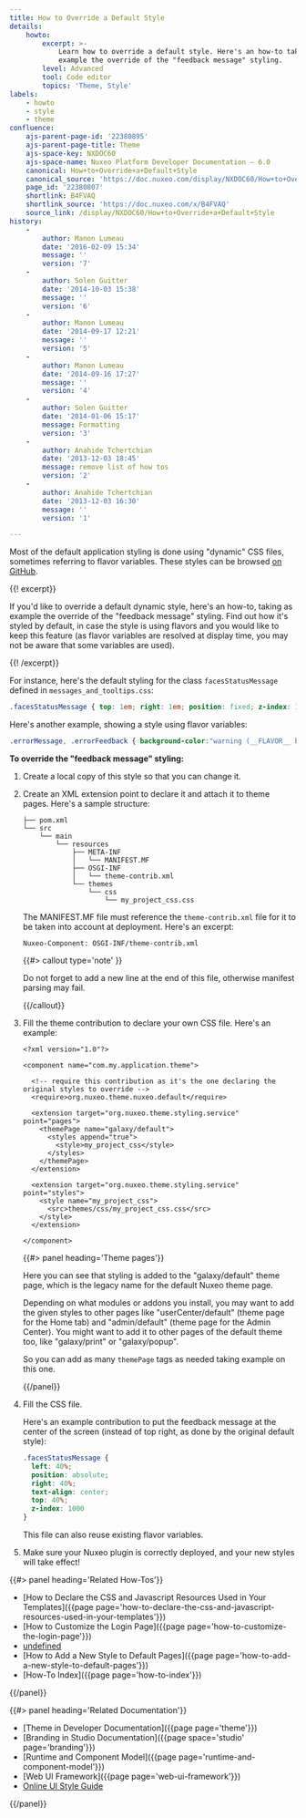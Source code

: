 ```yaml
---
title: How to Override a Default Style
details:
    howto:
        excerpt: >-
            Learn how to override a default style. Here's an how-to taking as
            example the override of the "feedback message" styling.
        level: Advanced
        tool: Code editor
        topics: 'Theme, Style'
labels:
    - howto
    - style
    - theme
confluence:
    ajs-parent-page-id: '22380895'
    ajs-parent-page-title: Theme
    ajs-space-key: NXDOC60
    ajs-space-name: Nuxeo Platform Developer Documentation — 6.0
    canonical: How+to+Override+a+Default+Style
    canonical_source: 'https://doc.nuxeo.com/display/NXDOC60/How+to+Override+a+Default+Style'
    page_id: '22380807'
    shortlink: B4FVAQ
    shortlink_source: 'https://doc.nuxeo.com/x/B4FVAQ'
    source_link: /display/NXDOC60/How+to+Override+a+Default+Style
history:
    - 
        author: Manon Lumeau
        date: '2016-02-09 15:34'
        message: ''
        version: '7'
    - 
        author: Solen Guitter
        date: '2014-10-03 15:38'
        message: ''
        version: '6'
    - 
        author: Manon Lumeau
        date: '2014-09-17 12:21'
        message: ''
        version: '5'
    - 
        author: Manon Lumeau
        date: '2014-09-16 17:27'
        message: ''
        version: '4'
    - 
        author: Solen Guitter
        date: '2014-01-06 15:17'
        message: Formatting
        version: '3'
    - 
        author: Anahide Tchertchian
        date: '2013-12-03 18:45'
        message: remove list of how tos
        version: '2'
    - 
        author: Anahide Tchertchian
        date: '2013-12-03 16:30'
        message: ''
        version: '1'

---
```

Most of the default application styling is done using "dynamic" CSS files, sometimes referring to flavor variables. These styles can be browsed [on GitHub](https://github.com/nuxeo/nuxeo-dm/tree/release-6.0/nuxeo-platform-webapp-core/src/main/resources/themes/css).

{{! excerpt}}

If you'd like to override a default dynamic style, here's an how-to, taking as example the override of the "feedback message" styling. Find out how it's styled by default, in case the style is using flavors and you would like to keep this feature (as flavor variables are resolved at display time, you may not be aware that some variables are used).

{{! /excerpt}}

For instance, here's the default styling for the class&nbsp;`facesStatusMessage` defined in `messages_and_tooltips.css`:

```css
.facesStatusMessage { top: 1em; right: 1em; position: fixed; z-index: 10000 }

```

Here's another example, showing a style using flavor variables:

```css
.errorMessage, .errorFeedback { background-color:"warning (__FLAVOR__ background)"; border-color:"error (__FLAVOR__ border)" }

```

**To override the "feedback message" styling:**

1.  Create a local copy of this style so that you can change it.
2.  Create an XML extension point to declare it and attach it to theme pages.
    Here's a sample structure:

    ```
    ├── pom.xml
    └── src
        └── main
            └── resources
                ├── META-INF
                │   └── MANIFEST.MF
                ├── OSGI-INF
                │   └── theme-contrib.xml
                └── themes
                    └── css
                        └── my_project_css.css

    ```

    The MANIFEST.MF file must reference the `theme-contrib.xml` file for it to be taken into account at deployment.
    Here's an excerpt:

    ```
    Nuxeo-Component: OSGI-INF/theme-contrib.xml

    ```

    {{#> callout type='note' }}

    Do not forget to add a new line at the end of this file, otherwise manifest parsing may fail.

    {{/callout}}
3.  Fill the theme contribution to declare your own CSS file.
    Here's an example:

    ```html/xml
    <?xml version="1.0"?>

    <component name="com.my.application.theme">

      <!-- require this contribution as it's the one declaring the original styles to override -->
      <require>org.nuxeo.theme.nuxeo.default</require>

      <extension target="org.nuxeo.theme.styling.service" point="pages">
        <themePage name="galaxy/default">
          <styles append="true">
            <style>my_project_css</style>
          </styles>
        </themePage>
      </extension>

      <extension target="org.nuxeo.theme.styling.service" point="styles">
        <style name="my_project_css">
          <src>themes/css/my_project_css.css</src>
        </style>
      </extension>

    </component>

    ```

    {{#> panel heading='Theme pages'}}

    Here you can see that styling is added to the "galaxy/default" theme page, which is the legacy name for the default Nuxeo theme page.

    Depending on what modules or addons you install, you may want to add the given styles to other pages like "userCenter/default" (theme page for the Home tab) and "admin/default" (theme page for the Admin Center). You might want to add it to other pages of the default theme too, like "galaxy/print" or "galaxy/popup".

    So you can add as many `themePage` tags as needed taking example on this one.

    {{/panel}}
4.  Fill the CSS file.

    Here's an example contribution to put the feedback message at the center of the screen (instead of top right, as done by the original default style):

    ```css
    .facesStatusMessage {
      left: 40%;
      position: absolute;
      right: 40%;
      text-align: center;
      top: 40%;
      z-index: 1000
    }

    ```

    This file can also reuse existing flavor variables.

5.  Make sure your Nuxeo plugin is correctly deployed, and your new styles will take effect!

<div class="row" data-equalizer data-equalize-on="medium"><div class="column medium-6">{{#> panel heading='Related How-Tos'}}

*   [How to Declare the CSS and Javascript Resources Used in Your Templates]({{page page='how-to-declare-the-css-and-javascript-resources-used-in-your-templates'}})
*   [How to Customize the Login Page]({{page page='how-to-customize-the-login-page'}})
*   [undefined]()
*   [How to Add a New Style to Default Pages]({{page page='how-to-add-a-new-style-to-default-pages'}})
*   [How-To Index]({{page page='how-to-index'}})

{{/panel}}</div><div class="column medium-6">{{#> panel heading='Related Documentation'}}

*   [Theme in Developer Documentation]({{page page='theme'}})
*   [Branding in Studio Documentation]({{page space='studio' page='branding'}})
*   [Runtime and Component Model]({{page page='runtime-and-component-model'}})
*   [Web UI Framework]({{page page='web-ui-framework'}})
*   [Online UI Style Guide](http://showcase.nuxeo.com/nuxeo/styleGuide/)

{{/panel}}</div></div>